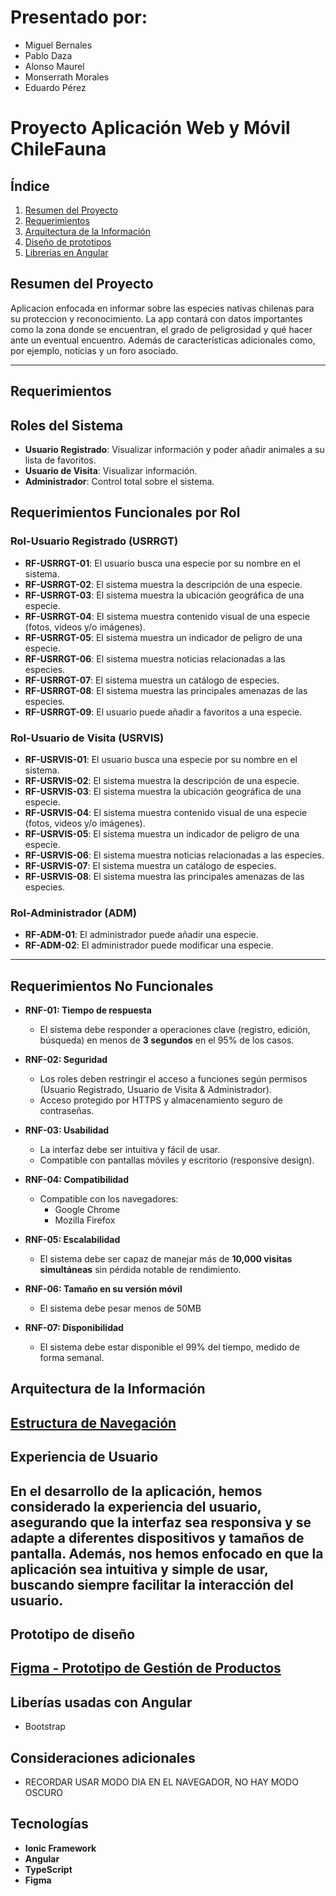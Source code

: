 # Presentado por:
- Miguel Bernales
- Pablo Daza
- Alonso Maurel
- Monserrath Morales
- Eduardo Pérez

# Proyecto Aplicación Web y Móvil ChileFauna 

##  Índice
1. [Resumen del Proyecto](#resumen-del-proyecto)
2. [Requerimientos](#requerimientos)
3. [Arquitectura de la Información](#arquitectura-de-la-información)
3. [Diseño de prototipos](#prototipo-de-diseño)
4. [Librerías en Angular](#liberías-usadas-con-angular)

## Resumen del Proyecto
Aplicacion enfocada en informar sobre las especies nativas chilenas para su proteccion y reconocimiento. La app contará con datos importantes como la zona donde se encuentran, el grado de peligrosidad y qué hacer ante un eventual encuentro. Además de características adicionales como, por ejemplo, noticias y un foro asociado.

---
## Requerimientos

## Roles del Sistema
- **Usuario Registrado**: Visualizar información y poder añadir animales a su lista de favoritos.
- **Usuario de Visita**: Visualizar información.
- **Administrador**: Control total sobre el sistema.


## Requerimientos Funcionales por Rol

### Rol-Usuario Registrado (USRRGT)

- **RF-USRRGT-01**: El usuario busca una especie por su nombre en el sistema.
- **RF-USRRGT-02**: El sistema muestra la descripción de una especie.
- **RF-USRRGT-03**: El sistema muestra la ubicación geográfica de una especie.
- **RF-USRRGT-04**: El sistema muestra contenido visual de una especie (fotos, videos y/o imágenes).
- **RF-USRRGT-05**: El sistema muestra un indicador de peligro de una especie.
- **RF-USRRGT-06**: El sistema muestra noticias relacionadas a las especies.
- **RF-USRRGT-07**: El sistema muestra un catálogo de especies.
- **RF-USRRGT-08**: El sistema muestra las principales amenazas de las especies.
- **RF-USRRGT-09**: El usuario puede añadir a favoritos a una especie.



### Rol-Usuario de Visita (USRVIS)

- **RF-USRVIS-01**: El usuario busca una especie por su nombre en el sistema.
- **RF-USRVIS-02**: El sistema muestra la descripción de una especie.
- **RF-USRVIS-03**: El sistema muestra la ubicación geográfica de una especie.
- **RF-USRVIS-04**: El sistema muestra contenido visual de una especie (fotos, videos y/o imágenes).
- **RF-USRVIS-05**: El sistema muestra un indicador de peligro de una especie.
- **RF-USRVIS-06**: El sistema muestra noticias relacionadas a las especies.
- **RF-USRVIS-07**: El sistema muestra un catálogo de especies.
- **RF-USRVIS-08**: El sistema muestra las principales amenazas de las especies.


### Rol-Administrador (ADM)
- **RF-ADM-01**: El administrador puede añadir una especie.
- **RF-ADM-02**: El administrador puede modificar una especie.

---

## Requerimientos No Funcionales
- **RNF-01: Tiempo de respuesta**
  - El sistema debe responder a operaciones clave (registro, edición, búsqueda) en menos de **3 segundos** en el 95% de los casos.

- **RNF-02: Seguridad**
  - Los roles deben restringir el acceso a funciones según permisos (Usuario Registrado, Usuario de Visita & Administrador).
  - Acceso protegido por HTTPS y almacenamiento seguro de contraseñas.

- **RNF-03: Usabilidad**
  - La interfaz debe ser intuitiva y fácil de usar.
  - Compatible con pantallas móviles y escritorio (responsive design).

- **RNF-04: Compatibilidad**
  - Compatible con los navegadores:
    - Google Chrome
    - Mozilla Firefox

- **RNF-05: Escalabilidad**
  - El sistema debe ser capaz de manejar más de **10,000 visitas simultáneas** sin pérdida notable de rendimiento.

- **RNF-06: Tamaño en su versión móvil**
  - El sistema debe pesar menos de 50MB

- **RNF-07: Disponibilidad**
  - El sistema debe estar disponible el 99% del tiempo, medido de forma semanal.


## Arquitectura de la Información 
[Estructura de Navegación](https://whimsical.com/chilefauna-Tb9MqdBW46YqzTZWMTxfcz)
---

## Experiencia de Usuario
En el desarrollo de la aplicación, hemos considerado la experiencia del usuario, asegurando que la interfaz sea responsiva y se adapte a diferentes dispositivos y tamaños de pantalla. Además, nos hemos enfocado en que la aplicación sea intuitiva y simple de usar, buscando siempre facilitar la interacción del usuario.
---

## Prototipo de diseño 
[Figma - Prototipo de Gestión de Productos](https://www.figma.com/design/lLOef7YWi8NfUM0lYz78GO/ChileFauna-ProyectoWeb?node-id=33-444&t=bvsW8zplUBVVOAPT-1)
---
## Liberías usadas con Angular
- Bootstrap

## Consideraciones adicionales
- RECORDAR USAR MODO DIA EN EL NAVEGADOR, NO HAY MODO OSCURO

## Tecnologías
- **Ionic Framework**
- **Angular**
- **TypeScript**
- **Figma** 
